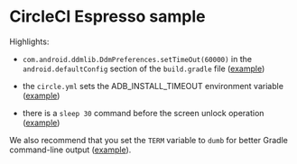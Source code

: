 # CircleCI Espresso sample

Highlights:

* `com.android.ddmlib.DdmPreferences.setTimeOut(60000)` in the
  `android.defaultConfig` section of the `build.gradle` file
  ([example](https://github.com/circleci/EspressoSample/blob/master/app/build.gradle))

* the `circle.yml` sets the ADB_INSTALL_TIMEOUT environment variable
  ([example](https://github.com/circleci/EspressoSample/blob/master/circle.yml#L5))

* there is a `sleep 30` command before the screen unlock operation
  ([example](https://github.com/circleci/EspressoSample/blob/master/circle.yml#L22))

We also recommend that you set the `TERM` variable to `dumb` for better
Gradle command-line output
([example](https://github.com/circleci/EspressoSample/blob/master/circle.yml#L4)).
